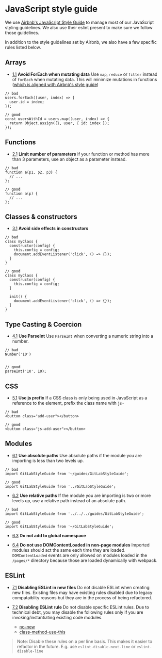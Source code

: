 # JavaScript style guide

We use [Airbnb's JavaScript Style Guide](https://github.com/airbnb/javascript) to manage most of our JavaScript styling guidelines. We also use their eslint present to make sure we follow those guidelines.

In addition to the style guidelines set by Airbnb, we also have a few specific rules listed below.

## Arrays

<a name="avoid-foreach"></a><a name="1.1"></a>
- [1.1](#avoid-foreach) **Avoid ForEach when mutating data** Use `map`, `reduce` or `filter` instead of `forEach` when mutating data. This will minimize mutations in functions ([which is aligned with Airbnb's style guide](https://github.com/airbnb/javascript#testing--for-real))

```
// bad
users.forEach((user, index) => {
  user.id = index;
});

// good
const usersWithId = users.map((user, index) => {
  return Object.assign({}, user, { id: index });
});
```

## Functions

<a name="limit-params"></a><a name="2.1"></a>
- [2.1](#limit-params) **Limit number of parameters** If your function or method has more than 3 parameters, use an object as a parameter instead.

```
// bad
function a(p1, p2, p3) {
  // ...
};

// good
function a(p) {
  // ...
};
```

## Classes & constructors

<a name="avoid-constructor-side-effects"></a><a name="3.1"></a>
- [3.1](#avoid-constructor-side-effects) **Avoid side effects in constructors**

```
// bad
class myClass {
  constructor(config) {
    this.config = config;
    document.addEventListener('click', () => {});
  }
}

// good
class myClass {
  constructor(config) {
    this.config = config;
  }

  init() {
    document.addEventListener('click', () => {});
  }
}
```

## Type Casting & Coercion

<a name="use-parseint"></a><a name="4.1"></a>
- [4.1](#use-parseint) **Use ParseInt** Use `ParseInt` when converting a numeric string into a number.

```
// bad
Number('10')


// good
parseInt('10', 10);
```

## CSS

<a name="use-js-prefix"></a><a name="5.1"></a>
- [5.1](#use-js-prefix) **Use js prefix** If a CSS class is only being used in JavaScript as a reference to the element, prefix the class name with `js-`

```
// bad
<button class="add-user"></button>

// good
<button class="js-add-user"></button>
```

## Modules

<a name="use-absolute-paths"></a><a name="6.1"></a>
- [6.1](#use-absolute-paths) **Use absolute paths** Use absolute paths if the module you are importing is less than two levels up.

```
// bad
import GitLabStyleGuide from '~/guides/GitLabStyleGuide';

// good
import GitLabStyleGuide from '../GitLabStyleGuide';
```

<a name="use-relative-paths"></a><a name="6.2"></a>
- [6.2](#use-relative-paths) **Use relative paths** If the module you are importing is two or more levels up, use a relative path instead of an absolute path.

```
// bad
import GitLabStyleGuide from '../../../guides/GitLabStyleGuide';

// good
import GitLabStyleGuide from '~/GitLabStyleGuide';
```

<a name="global-namespace"></a><a name="6.3"></a>
- [6.3](#global-namespace) **Do not add to global namespace**

<a name="domcontentloaded"></a><a name="6.4"></a>
- [6.4](domcontentloaded) **Do not use DOMContentLoaded in non-page modules** Imported modules should act the same each time they are loaded. `DOMContentLoaded` events are only allowed on modules loaded in the `/pages/*` directory because those are loaded dynamically with webpack.

## ESLint

<a name="disable-eslint-file"></a><a name="7.1"></a>
- [7.1](#disable-eslint-file) **Disabling ESLint in new files** Do not disable ESLint when creating new files. Existing files may have existing rules disabled due to legacy compataiblity reasons but they are in the process of being refactored.

<a name="disable-eslint-rule"></a><a name="7.2"></a>
- [7.2](#disable-eslint-rule) **Disabling ESLint rule** Do not disable specific ESLint rules. Due to technical debt, you may disable the following rules only if you are invoking/instantiating existing code modules

  - [no-new](http://eslint.org/docs/rules/no-new)
  - [class-method-use-this](http://eslint.org/docs/rules/class-methods-use-this)

> Note: Disable these rules on a per line basis. This makes it easier to refactor in the future. E.g. use `eslint-disable-next-line` or `eslint-disable-line`
